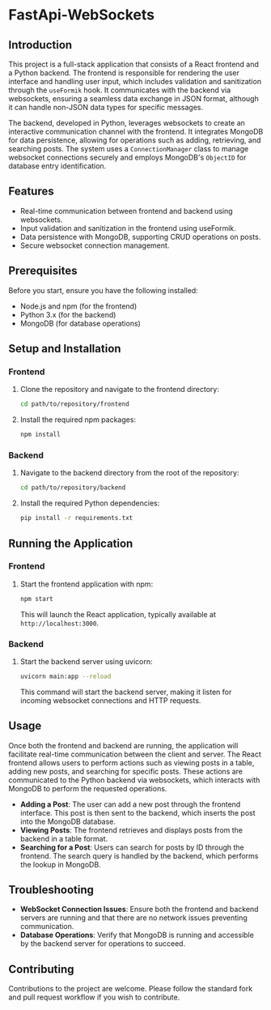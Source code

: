

# FastApi-WebSockets

## Introduction
This project is a full-stack application that consists of a React frontend and a Python backend. The frontend is responsible for rendering the user interface and handling user input, which includes validation and sanitization through the `useFormik` hook. It communicates with the backend via websockets, ensuring a seamless data exchange in JSON format, although it can handle non-JSON data types for specific messages.

The backend, developed in Python, leverages websockets to create an interactive communication channel with the frontend. It integrates MongoDB for data persistence, allowing for operations such as adding, retrieving, and searching posts. The system uses a `ConnectionManager` class to manage websocket connections securely and employs MongoDB's `ObjectID` for database entry identification.

## Features
- Real-time communication between frontend and backend using websockets.
- Input validation and sanitization in the frontend using useFormik.
- Data persistence with MongoDB, supporting CRUD operations on posts.
- Secure websocket connection management.

## Prerequisites
Before you start, ensure you have the following installed:
- Node.js and npm (for the frontend)
- Python 3.x (for the backend)
- MongoDB (for database operations)

## Setup and Installation

### Frontend
1. Clone the repository and navigate to the frontend directory:
   ```bash
   cd path/to/repository/frontend
   ```
2. Install the required npm packages:
   ```bash
   npm install
   ```

### Backend
1. Navigate to the backend directory from the root of the repository:
   ```bash
   cd path/to/repository/backend
   ```
2. Install the required Python dependencies:
   ```bash
   pip install -r requirements.txt
   ```

## Running the Application

### Frontend
1. Start the frontend application with npm:
   ```bash
   npm start
   ```
   This will launch the React application, typically available at `http://localhost:3000`.

### Backend
1. Start the backend server using uvicorn:
   ```bash
   uvicorn main:app --reload
   ```
   This command will start the backend server, making it listen for incoming websocket connections and HTTP requests.

## Usage

Once both the frontend and backend are running, the application will facilitate real-time communication between the client and server. The React frontend allows users to perform actions such as viewing posts in a table, adding new posts, and searching for specific posts. These actions are communicated to the Python backend via websockets, which interacts with MongoDB to perform the requested operations.

- **Adding a Post**: The user can add a new post through the frontend interface. This post is then sent to the backend, which inserts the post into the MongoDB database.
- **Viewing Posts**: The frontend retrieves and displays posts from the backend in a table format.
- **Searching for a Post**: Users can search for posts by ID through the frontend. The search query is handled by the backend, which performs the lookup in MongoDB.

## Troubleshooting

- **WebSocket Connection Issues**: Ensure both the frontend and backend servers are running and that there are no network issues preventing communication.
- **Database Operations**: Verify that MongoDB is running and accessible by the backend server for operations to succeed.

## Contributing

Contributions to the project are welcome. Please follow the standard fork and pull request workflow if you wish to contribute.
